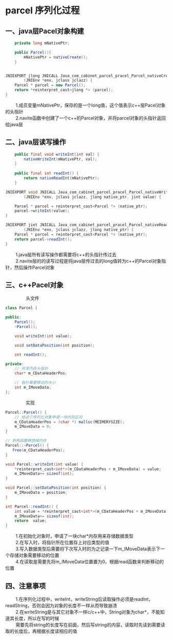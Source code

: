 # parcel 序列化过程

## **一、java层Pacel对象构建**
```java
    private long mNativePtr;

    public Parcel(){
        mNativePtr = nativeCreate();
    }

```
```java

JNIEXPORT jlong JNICALL Java_com_cabinet_parcel_pracel_Parcel_nativeCreate
        (JNIEnv *env, jclass jclazz) {
    Parcel * parcel = new Parcel();
    return *reinterpret_cast<jlong *> (parcel);
}

```
&nbsp;　　1.成员变量mNativePtr，保存的是一个long值，这个值表示c++层Pacel对象的头指针  
&nbsp;　　2.navite函数中创建了一个c++的Parcel对象，并将parcel对象的头指针返回给java层

## **二、java层读写操作**
```java
    public final void writeInt(int val) {
        nativeWriteInt(mNativePtr, val);
    }
    
    public final int readInt() {
        return nativeReadInt(mNativePtr);
    }
```

```java
JNIEXPORT void JNICALL Java_com_cabinet_parcel_pracel_Parcel_nativeWriteInt
        (JNIEnv *env, jclass jclazz, jlong native_ptr, jint value) {

    Parcel * parcel = reinterpret_cast<Parcel *> (native_ptr);
    parcel->writeInt(value);
}

JNIEXPORT jint JNICALL Java_com_cabinet_parcel_pracel_Parcel_nativeReadInt
        (JNIEnv *env, jclass jclazz, jlong native_ptr) {
    Parcel * parcel = reinterpret_cast<Parcel *> (native_ptr);
    return parcel->readInt();
}
```
&nbsp;　　1.java层所有读写操作都需要将c++的头指针传过去     
&nbsp;　　2.navite层的的读写过程是将java层传过去的long值转为c++的Parcel对象指针，然后操作Parcel对象



## **三、c++Pacel对象**
&nbsp;　　&nbsp;　　头文件
```java
class Parcel {

public:
    Parcel();
    ~Parcel();

    void writeInt(int value);

    void setDataPosition(int position);

    int readInt();

private:
    // 共享内存头指针
    char* m_CDataHeaderPos;

    // 指针需要移动的大小
    int m_IMoveData;
};
```
&nbsp;　　&nbsp;　　实现
```java
Parcel::Parcel() {
    // 给这个序列化对象申请一块内存区间
    m_CDataHeaderPos = (char *) malloc(MEIMERYSIZE);
    m_IMoveData = 0;
}

// 析构函数释放掉内存
Parcel::~Parcel() {
   free(m_CDataHeaderPos);
}

void Parcel::writeInt(int value) {
    *reinterpret_cast<int*>(m_CDataHeaderPos + m_IMoveData) = value;
    m_IMoveData+= sizeof(int);
}

void Parcel::setDataPosition(int position) {
    m_IMoveData = position;
}

int Parcel::readInt() {
    int value = *reinterpret_cast<int*>(m_CDataHeaderPos + m_IMoveData);
    m_IMoveData+= sizeof(int);
    return  value;
}
```
&nbsp;　　1.在初始化对象时，申请了一块char*内存用来存储数据类型  
&nbsp;　　2.在写入时，将指针所在位置存上对应类型的值   
&nbsp;　　3.写入数据类型后需要将下次写入时的为之记录一下m_IMoveData表示下一个存储对象需要移动的位置  
&nbsp;　　4.在读取是需要先将m_IMoveData位置置为0，根据read函数来判断移动的位置   

## **四、注意事项**
&nbsp;　　1.在序列化过程中，writeInt，writeString后读取操作必须是readInt，readString，否则会因为对象的长度不一样从而导致崩溃  
&nbsp;　　2.在writeString是与其它对象不一样c/c++中，String对象为char*，不能知道其长度，所以在写的时候   
&nbsp;　　需要先将string的长度写在前面，然后写string的内容，读取时先读到需要读取的长度后，再根据长度读相应的值  